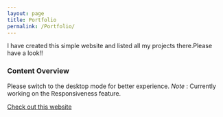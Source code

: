 ```yaml
---
layout: page
title: Portfolio
permalink: /Portfolio/
---
```


I have created this simple website and listed all my projects there.Please have a look!!

### Content Overview

Please switch to the desktop mode for better experience.
_Note_ : Currently working on the Responsiveness feature.

[Check out this website ](https://meharima.github.io/sahelibasu/)



